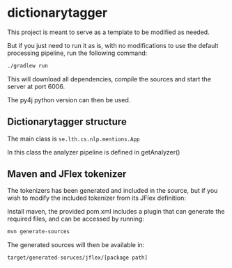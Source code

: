 dictionarytagger
================

This project is meant to serve as a template to be modified as needed.

But if you just need to run it as is, with no modifications to use the default processing pipeline, run the following command:

```sh
./gradlew run
```

This will download all dependencies, compile the sources and start the server at port 6006.

The py4j python version can then be used.

Dictionarytagger structure
--------------------------

The main class is `se.lth.cs.nlp.mentions.App`

In this class the analyzer pipeline is defined in getAnalyzer()


Maven and JFlex tokenizer
-------------------------
The tokenizers has been generated and included in the source, but if you wish to modify the included tokenizer from its JFlex definition:

Install maven, the provided pom.xml includes a plugin that can generate the required files, and can be accessed by running:

```sh
mvn generate-sources
```

The generated sources will then be available in:

```
target/generated-soruces/jflex/[package path]
```